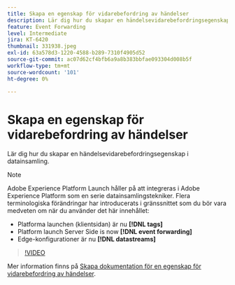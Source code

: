 ```yaml
---
title: Skapa en egenskap för vidarebefordring av händelser
description: Lär dig hur du skapar en händelsevidarebefordringsegenskap i datainsamling.
feature: Event Forwarding
level: Intermediate
jira: KT-6420
thumbnail: 331938.jpeg
exl-id: 63a578d3-1220-4588-b289-7310f4905d52
source-git-commit: ac07d62cf4bfb6a9a8b383bbfae093304d008b5f
workflow-type: tm+mt
source-wordcount: '101'
ht-degree: 0%

---
```


# Skapa en egenskap för vidarebefordring av händelser

Lär dig hur du skapar en händelsevidarebefordringsegenskap i datainsamling.

>[!NOTE]
>
>Adobe Experience Platform Launch håller på att integreras i Adobe Experience Platform som en serie datainsamlingstekniker. Flera terminologiska förändringar har introducerats i gränssnittet som du bör vara medveten om när du använder det här innehållet:
>
> * Platforma launchen (klientsidan) är nu **[!DNL tags]**
> * Platform launch Server Side is now **[!DNL event forwarding]**
> * Edge-konfigurationer är nu **[!DNL datastreams]**

>[!VIDEO](https://video.tv.adobe.com/v/331938?quality=12&learn=on)

Mer information finns på [Skapa dokumentation för en egenskap för vidarebefordring av händelser](https://experienceleague.adobe.com/docs/experience-platform/tags/event-forwarding/getting-started.html#create-an-event-forwarding-property).